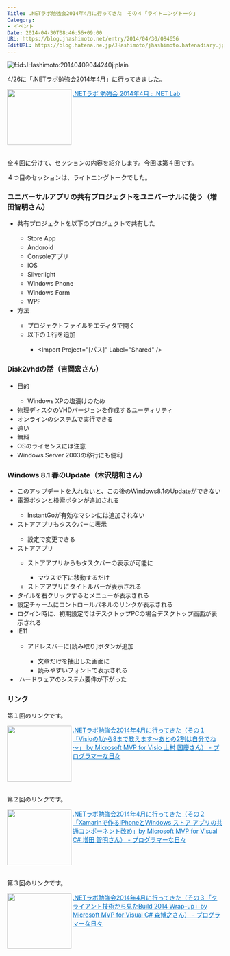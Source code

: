 ```yaml
---
Title: .NETラボ勉強会2014年4月に行ってきた　その４「ライトニングトーク」
Category:
- イベント
Date: 2014-04-30T08:46:56+09:00
URL: https://blog.jhashimoto.net/entry/2014/04/30/084656
EditURL: https://blog.hatena.ne.jp/JHashimoto/jhashimoto.hatenadiary.jp/atom/entry/12921228815722733184
---
```


<p><img class="hatena-fotolife" title="f:id:JHashimoto:20140409044240j:plain" src="http://cdn-ak.f.st-hatena.com/images/fotolife/J/JHashimoto/20140409/20140409044240.jpg" alt="f:id:JHashimoto:20140409044240j:plain" /></p>
<p>4/26に「.NETラボ勉強会2014年4月」に行ってきました。</p>
<p><a href="http://www.dotnetlab.net/dnn/2014/04/net%e3%83%a9%e3%83%9c-%e5%8b%89%e5%bc%b7%e4%bc%9a-2014%e5%b9%b44%e6%9c%88/" target="_blank"><img class="alignleft" src="http://capture.heartrails.com/150x130/shadow?http://www.dotnetlab.net/dnn/2014/04/net%e3%83%a9%e3%83%9c-%e5%8b%89%e5%bc%b7%e4%bc%9a-2014%e5%b9%b44%e6%9c%88/" alt="" width="150" height="130" align="left" border="0" /></a><a style="color: #0070c5;" href="http://www.dotnetlab.net/dnn/2014/04/net%e3%83%a9%e3%83%9c-%e5%8b%89%e5%bc%b7%e4%bc%9a-2014%e5%b9%b44%e6%9c%88/" target="_blank">.NETラボ 勉強会 2014年4月 : .NET Lab</a><a href="http://b.hatena.ne.jp/entry/http://www.dotnetlab.net/dnn/2014/04/net%e3%83%a9%e3%83%9c-%e5%8b%89%e5%bc%b7%e4%bc%9a-2014%e5%b9%b44%e6%9c%88/" target="_blank"><img src="http://b.hatena.ne.jp/entry/image/http://www.dotnetlab.net/dnn/2014/04/net%e3%83%a9%e3%83%9c-%e5%8b%89%e5%bc%b7%e4%bc%9a-2014%e5%b9%b44%e6%9c%88/" alt="" border="0" /></a></p>
<div style="clear: both;"> </div>
<p>全４回に分けて、セッションの内容を紹介します。今回は第４回です。</p>
<p>４つ目のセッションは、ライトニングトークでした。</p>
<h3>ユニバーサルアプリの共有プロジェクトをユニバーサルに使う（増田智明さん）</h3>
<ul>
<li><span style="line-height: 1.5;">共有プロジェクトを以下のプロジェクトで共有した</span></li>
<ul>
<li><span style="line-height: 1.5;">Store App</span></li>
<li><span style="line-height: 1.5;">Andoroid</span></li>
<li><span style="line-height: 1.5;">Consoleアプリ</span></li>
<li><span style="line-height: 1.5;">iOS</span></li>
<li><span style="line-height: 1.5;">Silverlight</span></li>
<li><span style="line-height: 1.5;">Windows Phone</span></li>
<li><span style="line-height: 1.5;">Windows Form</span></li>
<li><span style="line-height: 1.5;">WPF</span></li>
</ul>
<li><span style="line-height: 1.5;">方法</span></li>
<ul>
<li><span style="line-height: 1.5;">プロジェクトファイルをエディタで開く</span></li>
<li><span style="line-height: 1.5;">以下の１行を追加</span></li>
<ul>
<li><span style="line-height: 1.5;">&lt;Import Project="[パス]" Label="Shared" /&gt;</span></li>
</ul>
</ul>
</ul>
<h3><span style="line-height: 1.5;">Disk2vhdの話（吉岡宏さん）</span></h3>
<ul>
<li><span style="line-height: 1.5;">目的</span></li>
<ul>
<li><span style="line-height: 1.5;">Windows XPの塩漬けのため</span></li>
</ul>
<li><span style="line-height: 1.5;">物理ディスクのVHDバージョンを作成するユーティリティ</span></li>
<li><span style="line-height: 1.5;">オンラインのシステムで実行できる</span></li>
<li><span style="line-height: 1.5;">速い</span></li>
<li><span style="line-height: 1.5;">無料</span></li>
<li><span style="line-height: 1.5;">OSのライセンスには注意</span></li>
<li><span style="line-height: 1.5;">Windows Server 2003の移行にも便利</span></li>
</ul>
<h3>Windows 8.1 春のUpdate（木沢朋和さん）</h3>
<ul>
<li><span style="line-height: 1.5;">このアップデートを入れないと、この後のWindows8.1のUpdateができない</span></li>
<li><span style="line-height: 1.5;">電源ボタンと検索ボタンが追加される</span></li>
<ul>
<li><span style="line-height: 1.5;">InstantGoが有効なマシンには追加されない</span></li>
</ul>
<li><span style="line-height: 1.5;">ストアアプリもタスクバーに表示</span></li>
<ul>
<li><span style="line-height: 1.5;">設定で変更できる</span></li>
</ul>
<li>ストアアプリ</li>
<ul>
<li>ストアアプリからもタスクバーの表示が可能に</li>
<ul>
<li><span style="line-height: 1.5;">マウスで下に移動するだけ</span></li>
</ul>
<li><span style="line-height: 1.5;">ストアアプリにタイトルバーが表示される</span></li>
</ul>
<li><span style="line-height: 1.5;">タイルを右クリックするとメニューが表示される</span></li>
<li><span style="line-height: 1.5;">設定チャームにコントロールパネルのリンクが表示される</span></li>
<li><span style="line-height: 1.5;">ログイン時に、初期設定ではデスクトップPCの場合デスクトップ画面が表示される</span></li>
<li><span style="line-height: 1.5;">IE11</span></li>
<ul>
<li><span style="line-height: 1.5;">アドレスバーに[読み取り]ボタンが追加</span></li>
<ul>
<li><span style="line-height: 1.5;">文章だけを抽出した画面に</span></li>
<li><span style="line-height: 1.5;">読みやすいフォントで表示される</span></li>
</ul>
</ul>
<li><span style="line-height: 1.5;"> </span><span style="line-height: 1.5;">ハードウェアのシステム要件が下がった</span></li>
</ul>
<h3>リンク</h3>
<p>第１回のリンクです。</p>
<p><a href="http://jhashimoto.hatenadiary.jp/entry/2014/04/27/151541" target="_blank" rel="nofollow"><img class="alignleft" src="http://capture.heartrails.com/150x130/shadow?http://jhashimoto.hatenadiary.jp/entry/2014/04/27/151541" alt="" width="150" height="130" align="left" border="0" /></a><a style="color: #0070c5;" href="http://jhashimoto.hatenadiary.jp/entry/2014/04/27/151541" target="_blank" rel="nofollow">.NETラボ勉強会2014年4月に行ってきた（その１「Visioの1から8まで教えます～あとの2割は自分でね～」 by Microsoft MVP for Visio 上村 国慶さん） - プログラマーな日々</a><a href="http://b.hatena.ne.jp/entry/http://jhashimoto.hatenadiary.jp/entry/2014/04/27/151541" target="_blank"><img src="http://b.hatena.ne.jp/entry/image/http://jhashimoto.hatenadiary.jp/entry/2014/04/27/151541" alt="" border="0" /></a></p>
<div style="clear: both;"> </div>
<p>第２回のリンクです。</p>
<p><a href="http://jhashimoto.hatenadiary.jp/entry/2014/04/28/070820" target="_blank" rel="nofollow"><img class="alignleft" src="http://capture.heartrails.com/150x130/shadow?http://jhashimoto.hatenadiary.jp/entry/2014/04/28/070820" alt="" width="150" height="130" align="left" border="0" /></a><a style="color: #0070c5;" href="http://jhashimoto.hatenadiary.jp/entry/2014/04/28/070820" target="_blank" rel="nofollow">.NETラボ勉強会2014年4月に行ってきた（その２「Xamarinで作るiPhoneとWindows ストア アプリの共通コンポーネント改め」by Microsoft MVP for Visual C# 増田 智明さん） - プログラマーな日々</a><a href="http://b.hatena.ne.jp/entry/http://jhashimoto.hatenadiary.jp/entry/2014/04/28/070820" target="_blank"><img src="http://b.hatena.ne.jp/entry/image/http://jhashimoto.hatenadiary.jp/entry/2014/04/28/070820" alt="" border="0" /></a></p>
<div style="clear: both;"> </div>
<p>第３回のリンクです。</p>
<p><a href="http://jhashimoto.hatenadiary.jp/entry/2014/04/29/071025" target="_blank" rel="nofollow"><img class="alignleft" src="http://capture.heartrails.com/150x130/shadow?http://jhashimoto.hatenadiary.jp/entry/2014/04/29/071025" alt="" width="150" height="130" align="left" border="0" /></a><a style="color: #0070c5;" href="http://jhashimoto.hatenadiary.jp/entry/2014/04/29/071025" target="_blank" rel="nofollow">.NETラボ勉強会2014年4月に行ってきた（その３「クライアント技術から見たBuild 2014 Wrap-up」by Microsoft MVP for Visual C# 森博之さん） - プログラマーな日々</a><a href="http://b.hatena.ne.jp/entry/http://jhashimoto.hatenadiary.jp/entry/2014/04/29/071025" target="_blank"><img src="http://b.hatena.ne.jp/entry/image/http://jhashimoto.hatenadiary.jp/entry/2014/04/29/071025" alt="" border="0" /></a></p>
<div style="clear: both;"> </div>
